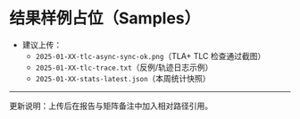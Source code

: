 # 结果样例占位（Samples）

- 建议上传：
  - `2025-01-XX-tlc-async-sync-ok.png`（TLA+ TLC 检查通过截图）
  - `2025-01-XX-tlc-trace.txt`（反例/轨迹日志示例）
  - `2025-01-XX-stats-latest.json`（本周统计快照）

---

更新说明：上传后在报告与矩阵备注中加入相对路径引用。

